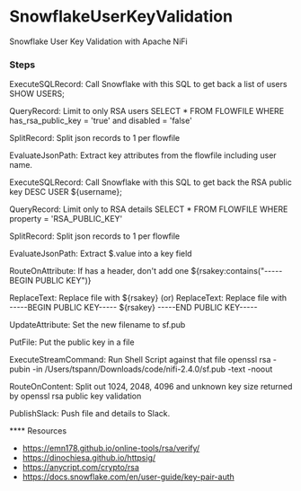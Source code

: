 # SnowflakeUserKeyValidation
Snowflake User Key Validation with Apache NiFi



### Steps

ExecuteSQLRecord: Call Snowflake with this SQL to get back a list of users
  SHOW USERS;

QueryRecord: Limit to only RSA users
  SELECT * FROM FLOWFILE
WHERE has_rsa_public_key = 'true'
and  disabled = 'false'

SplitRecord:  Split json records to 1 per flowfile

EvaluateJsonPath:  Extract key attributes from the flowfile including user name.

ExecuteSQLRecord:  Call Snowflake with this SQL to get back the RSA public key
  DESC USER ${username};

QueryRecord:  Limit only to RSA details
  SELECT * FROM FLOWFILE
WHERE property = 'RSA_PUBLIC_KEY' 

SplitRecord:  Split json records to 1 per flowfile

EvaluateJsonPath:  Extract $.value into a key field

RouteOnAttribute:  If has a header, don't add one
  ${rsakey:contains("-----BEGIN PUBLIC KEY")}

ReplaceText:   Replace file with ${rsakey}
(or)
ReplaceText:   Replace file with -----BEGIN PUBLIC KEY-----
${rsakey}
-----END PUBLIC KEY-----

UpdateAttribute:  Set the new filename to sf.pub

PutFile:  Put the public key in a file

ExecuteStreamCommand:  Run Shell Script against that file
  openssl rsa -pubin -in /Users/tspann/Downloads/code/nifi-2.4.0/sf.pub -text -noout

RouteOnContent:   Split out 1024, 2048, 4096 and unknown key size returned by openssl rsa public key validation

PublishSlack:   Push file and details to Slack.



**** Resources

* https://emn178.github.io/online-tools/rsa/verify/
* https://dinochiesa.github.io/httpsig/
* https://anycript.com/crypto/rsa
* https://docs.snowflake.com/en/user-guide/key-pair-auth
